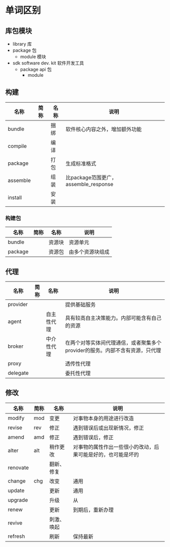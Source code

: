 # 单词区别

## 库包模块
* library 库
* package    包
    * module   模块
* sdk    software dev. kit 软件开发工具
    * package   api 包
        * module


## 构建
| 名称       | 简称 | 名称 | 说明                             |
|----------|----|----|--------------------------------|
| bundle   |    | 捆绑 | 软件核心内容之外，增加额外功能                |
| compile  |    | 编译 |                                |
| package  |    | 打包 | 生成标准格式                         |
| assemble |    | 组装 | 比package范围更广，assemble_response |
| install  |    | 安装 |                                |

### 构建包
| 名称       | 简称 | 名称  | 说明       |
|----------|----|-----|----------|
| bundle   |    | 资源块 | 资源单元     |
| package  |    | 资源包 | 由多个资源块组成 |
 

## 代理
| 名称       | 简称 | 名称    | 说明                                         |
|----------|----|-------|--------------------------------------------|
| provider |    |       | 提供基础服务                                     |
| agent    |    | 自主性代理 | 具有较高自主决策能力。内部可能含有自己的资源                     |
| broker   |    | 中介性代理 | 在两个对等实体间代理通信，或者聚集多个provider的服务。内部不含有资源，只代理 |
| proxy    |    |       | 透传性代理                                      |
| delegate |    |       | 委托性代理                                      |


## 修改
| 名称       | 简称  | 名称    | 说明                             |
|----------|-----|-------|--------------------------------|
| modify   | mod | 变更    | 对事物本身的用途进行改造                   |
| revise   | rev | 修正    | 遇到错误后或出现新情况，修正                 |
| amend    | amd | 修正    | 遇到错误后，修正                       |
| alter    | alt | 稍作更改  | 对事物的属性作出一些很小的改动，后果可能是好的，也可能是坏的 |
| renovate |     | 翻新、修复 |                                |
| change   | chg | 改变    | 通用                             |
| update   |     | 更新    | 通用                             |
| upgrade  |     | 升级    | 从                              |
| renew    |     | 更新    | 到期后，重新办理                       |
| revive   |     | 刺激、唤起 |                                |
| refresh  |     | 刷新    | 保持最新                           |